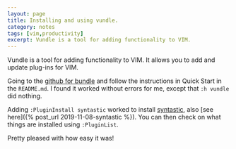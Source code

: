 ```yaml
--- 
layout: page
title: Installing and using vundle.
category: notes
tags: [vim,productivity]
excerpt: Vundle is a tool for adding functionality to VIM.
---
```

Vundle is a tool for adding functionality to VIM.
It allows you to add and update plug-ins for VIM.

Going to the [github for bundle](https://github.com/VundleVim/Vundle.vim) and follow the instructions in Quick Start in the `README.md`.
I found it worked without errors for me, except that `:h vundle` did nothing.

Adding `:PluginInstall syntastic` worked to install [syntastic](https://github.com/vim-syntastic/syntastic), also [see here]({% post_url 2019-11-08-syntastic %}).
You can then check on what things are installed using `:PluginList`. 

Pretty pleased with how easy it was!

